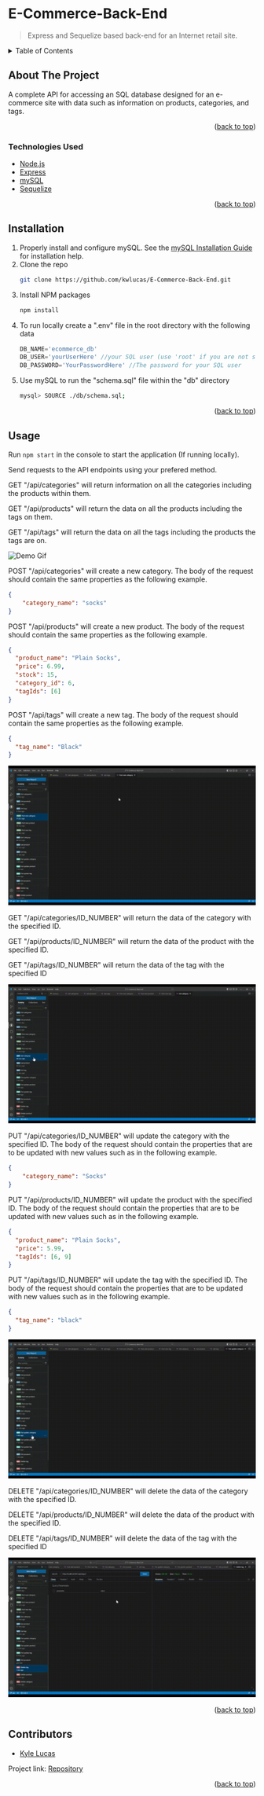 # E-Commerce-Back-End
> Express and Sequelize based back-end for an Internet retail site.

<div id="top"></div>

<!-- TABLE OF CONTENTS -->
<details>
  <summary>Table of Contents</summary>
  <ol>
    <li>
      <a href="#about-the-project">About The Project</a>
      <ul>
        <li><a href="#technologies-used">Technologies Used</a></li>
      </ul>
    </li>
    <li><a href="#installation">Installation</a></li>
    <li><a href="#usage">Usage</a></li>
    <li><a href="#contributors">Contributors</a></li>
  </ol>
</details>



<!-- ABOUT THE PROJECT -->
## About The Project
A complete API for accessing an SQL database designed for an e-commerce site with data such as information on products, categories, and tags.

<p align="right">(<a href="#top">back to top</a>)</p>

### Technologies Used

* [Node.js](https://nodejs.org/en/)
* [Express](https://expressjs.com/)
* [mySQL](https://mysql.com/)
* [Sequelize](https://sequelize.org/)

<p align="right">(<a href="#top">back to top</a>)</p>

## Installation

1. Properly install and configure mySQL.
    See the [mySQL Installation Guide](https://dev.mysql.com/doc/mysql-installation-excerpt/5.7/en/) for installation help.
2. Clone the repo
   ```sh
   git clone https://github.com/kwlucas/E-Commerce-Back-End.git
   ```
3. Install NPM packages
   ```sh
   npm install
   ```
4. To run locally create a ".env" file in the root directory with the following data
   ```js
   DB_NAME='ecommerce_db'
   DB_USER='yourUserHere' //your SQL user (use 'root' if you are not sure of another user you can use)
   DB_PASSWORD='YourPasswordHere' //The password for your SQL user
   ```
5. Use mySQL to run the "schema.sql" file within the "db" directory
   ```sh
   mysql> SOURCE ./db/schema.sql;
   ```
<p align="right">(<a href="#top">back to top</a>)</p>



<!-- USAGE EXAMPLES -->
## Usage

Run ```npm start``` in the console to start the application (If running locally).

Send requests to the API endpoints using your prefered method.

GET "/api/categories" will return information on all the categories including the products within them.

GET "/api/products" will return the data on all the products including the tags on them.

GET "/api/tags" will return the data on all the tags including the products the tags are on.

![Demo Gif](./assets/images/Demo1.gif)

POST "/api/categories" will create a new category. The body of the request should contain the same properties as the following example.
```json
{
    "category_name": "socks"
}
```

POST "/api/products" will create a new product. The body of the request should contain the same properties as the following example.
```json
{
  "product_name": "Plain Socks",
  "price": 6.99,
  "stock": 15,
  "category_id": 6,
  "tagIds": [6]
}
```

POST "/api/tags" will create a new tag. The body of the request should contain the same properties as the following example.
```json
{
  "tag_name": "Black"
}
```

![Demo Gif](./assets/images/Demo2.gif)

GET "/api/categories/ID_NUMBER" will return the data of the category with the specified ID.

GET "/api/products/ID_NUMBER" will return the data of the product with the specified ID.

GET "/api/tags/ID_NUMBER" will return the data of the tag with the specified ID

![Demo Gif](./assets/images/Demo3.gif)

PUT "/api/categories/ID_NUMBER" will update the category with the specified ID. The body of the request should contain the properties that are to be updated with new values such as in the following example.
```json
{
    "category_name": "Socks"
}
```

PUT "/api/products/ID_NUMBER" will update the product with the specified ID. The body of the request should contain the properties that are to be updated with new values such as in the following example.
```json
{
  "product_name": "Plain Socks",
  "price": 5.99,
  "tagIds": [6, 9]
}
```

PUT "/api/tags/ID_NUMBER" will update the tag with the specified ID. The body of the request should contain the properties that are to be updated with new values such as in the following example.
```json
{
  "tag_name": "black"
}
```
![Demo Gif](./assets/images/Demo4.gif)

DELETE "/api/categories/ID_NUMBER" will delete the data of the category with the specified ID.

DELETE "/api/products/ID_NUMBER" will delete the data of the product with the specified ID.

DELETE "/api/tags/ID_NUMBER" will delete the data of the tag with the specified ID

![Demo Gif](./assets/images/Demo5.gif)

<p align="right">(<a href="#top">back to top</a>)</p>



<!-- CONTACT -->
## Contributors

* [Kyle Lucas](https://github.com/kwlucas)

Project link: [Repository](https://github.com/kwlucas/E-Commerce-Back-End)

<p align="right">(<a href="#top">back to top</a>)</p>
